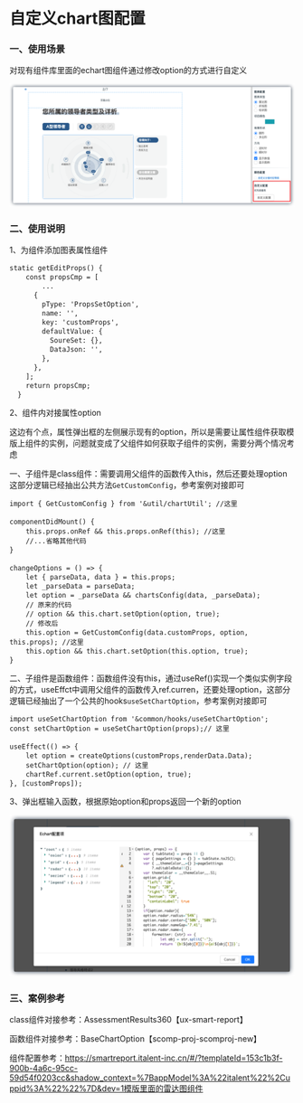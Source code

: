 # 自定义chart图配置

### 一、使用场景

对现有组件库里面的echart图组件通过修改option的方式进行自定义

<img src="/img/iShot2022-02-16 16.50.24.png"  width="700"   />

### 二、使用说明

1、为组件添加图表属性组件

```
static getEditProps() {
    const propsCmp = [
    	...
      {
        pType: 'PropsSetOption',
        name: '',
        key: 'customProps',
        defaultValue: {
          SoureSet: {},
          DataJson: '',
        },
      },
    ];
    return propsCmp;
  }
```

2、组件内对接属性option

这边有个点，属性弹出框的左侧展示现有的option，所以是需要让属性组件获取模版上组件的实例，问题就变成了父组件如何获取子组件的实例，需要分两个情况考虑

一、子组件是class组件：需要调用父组件的函数传入this，然后还要处理option这部分逻辑已经抽出公共方法`GetCustomConfig`，参考案例对接即可

```
import { GetCustomConfig } from '&util/chartUtil'; //这里

componentDidMount() {
	this.props.onRef && this.props.onRef(this); //这里
	//...省略其他代码
}

changeOptions = () => {
    let { parseData, data } = this.props;
    let _parseData = parseData;
    let option = _parseData && chartsConfig(data, _parseData);
    // 原来的代码
    // option && this.chart.setOption(option, true);
    // 修改后
    this.option = GetCustomConfig(data.customProps, option, this.props); //这里
    this.option && this.chart.setOption(this.option, true);
}
```

二、子组件是函数组件：函数组件没有this，通过useRef()实现一个类似实例字段的方式，useEffct中调用父组件的函数传入ref.curren，还要处理option，这部分逻辑已经抽出了一个公共的hooks`useSetChartOption`，参考案例对接即可

```
import useSetChartOption from '&common/hooks/useSetChartOption';
const setChartOption = useSetChartOption(props);// 这里

useEffect(() => {
    let option = createOptions(customProps,renderData.Data);
    setChartOption(option); // 这里
    chartRef.current.setOption(option, true);
}, [customProps]);
```

3、弹出框输入函数，根据原始option和props返回一个新的option

<img src="/img/iShot2022-02-08 15.46.29.png"  width="700"   />

### 三、案例参考

class组件对接参考：AssessmentResults360【ux-smart-report】

函数组件对接参考：BaseChartOption【scomp-proj-scomproj-new】

组件配置参考：https://smartreport.italent-inc.cn/#/?templateId=153c1b3f-900b-4a6c-95cc-59d54f0203cc&shadow_context=%7BappModel%3A%22italent%22%2Cuppid%3A%22%22%7D&dev=1模版里面的雷达图组件

